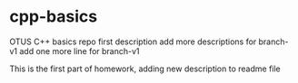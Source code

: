 # cpp-basics
OTUS C++ basics repo
first description
add more descriptions for branch-v1
add one more line for branch-v1

This is the first part of homework, adding new description to readme file